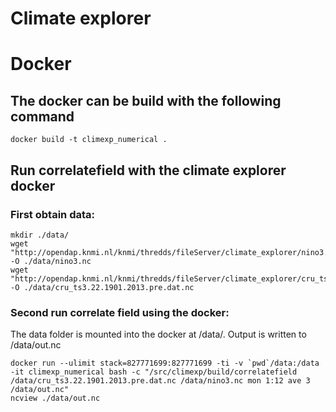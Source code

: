 # Climate explorer

# Docker

## The docker can be build with the following command
```
docker build -t climexp_numerical .
```

## Run correlatefield with the climate explorer docker

### First obtain data:
```
mkdir ./data/
wget "http://opendap.knmi.nl/knmi/thredds/fileServer/climate_explorer/nino3.nc" -O ./data/nino3.nc
wget "http://opendap.knmi.nl/knmi/thredds/fileServer/climate_explorer/cru_ts3.22.1901.2013.pre.dat.nc" -O ./data/cru_ts3.22.1901.2013.pre.dat.nc
```
### Second run correlate field using the docker:

The data folder is mounted into the docker at /data/. Output is written to /data/out.nc
```
docker run --ulimit stack=827771699:827771699 -ti -v `pwd`/data:/data -it climexp_numerical bash -c "/src/climexp/build/correlatefield /data/cru_ts3.22.1901.2013.pre.dat.nc /data/nino3.nc mon 1:12 ave 3 /data/out.nc"
ncview ./data/out.nc 

```

